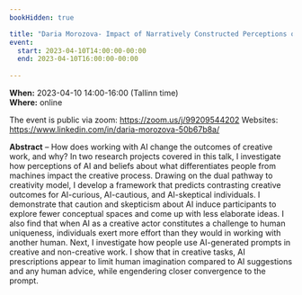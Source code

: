 ```yaml
---
bookHidden: true

title: "Daria Morozova- Impact of Narratively Constructed Perceptions of Artificial Intelligence on Creative Work"
event:
  start: 2023-04-10T14:00:00-00:00
  end: 2023-04-10T16:00:00-00:00
  
---
```


**When:** 2023-04-10 14:00-16:00 (Tallinn time)   
**Where:** online 

The event is public via zoom: https://zoom.us/j/99209544202
Websites: https://www.linkedin.com/in/daria-morozova-50b67b8a/


<!--more-->
**Abstract** – How does working with AI change the outcomes of creative work, and why? In two research projects covered in this talk, I investigate how perceptions of AI and beliefs about what differentiates people from machines impact the creative process. Drawing on the dual pathway to creativity model, I develop a framework that predicts contrasting creative outcomes for AI-curious, AI-cautious, and AI-skeptical individuals. I demonstrate that caution and skepticism about AI induce participants to explore fewer conceptual spaces and come up with less elaborate ideas. I also find that when AI as a creative actor constitutes a challenge to human uniqueness, individuals exert more effort than they would in working with another human. Next, I investigate how people use AI-generated prompts in creative and non-creative work. I show that in creative tasks, AI prescriptions appear to limit human imagination compared to AI suggestions and any human advice, while engendering closer convergence to the prompt.
